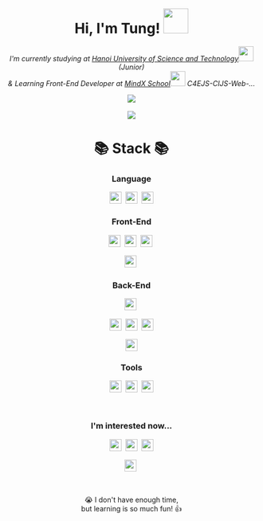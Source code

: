 <h1 align="center"> Hi, I'm Tung! <img src="https://media.giphy.com/media/mGcNjsfWAjY5AEZNw6/giphy.gif" width="50"></h1>

<p align="center">
  <em>I'm currently studying at <a href="https://soict.hust.edu.vn/gioi-thieu">Hanoi University of Science and Technology</a><img src="https://media.giphy.com/media/fYSnHlufseco8Fh93Z/giphy.gif" width="30"> (Junior)
  </br>& Learning Front-End Developer at <a href="https://mindx.edu.vn/">MindX School</a><img src="https://media.giphy.com/media/WUlplcMpOCEmTGBtBW/giphy.gif" width="30"> C4EJS-CIJS-Web-...
  </em>
</p>

<p align="center">
  <img src="https://github-readme-stats.vercel.app/api?username=sptungG&&show_icons=true&title_color=00adb5&icon_color=00adb5&text_color=eeeeee&bg_color=151515&count_private=true" />
  <br/><br/>
  <img src="https://hits.seeyoufarm.com/api/count/incr/badge.svg?url=https%3A%2F%2Fgithub.com%2FsptungG&count_bg=%2379C83D&title_bg=%23555555&icon=github.svg&icon_color=%23E7E7E7&title=visits%F0%9F%91%8B&edge_flat=false"/>
</p>


<h1 align="center">📚 Stack 📚</h1>

<h3 align="center">Language</h3>

<p align="center">
  <img src="https://img.shields.io/badge/Javascript-323330?style=flat-square&logo=JavaScript&logoColor=f0db4f" height="24" />&nbsp
  <img src="https://img.shields.io/badge/Java-306998?style=flat-square&logo=Java&logoColor=ebebeb" height="24" />&nbsp
  <img src="https://img.shields.io/badge/C++-ebebeb?style=flat-square&logo=c%2B%2B&logoColor=608cc1" height="24" />
</p>


<h3 align="center">Front-End</h3>

<p align="center">
  <img src="https://img.shields.io/badge/HTML5-f06529?style=flat-square&logo=HTML5&logoColor=ebebeb" height="24" />&nbsp
  <img src="https://img.shields.io/badge/CSS3-1572b6?style=flat-square&logo=CSS3&logoColor=ebebeb" height="24" />&nbsp
  <img src="https://img.shields.io/badge/Sass-cc6699?style=flat-square&logo=Sass&logoColor=ebebeb" height="24" />&nbsp
</p>

<p align="center">
  <img src="https://img.shields.io/badge/JavaScript-F7DF1E?style=flat-square&logo=JavaScript&logoColor=ebebeb" height="24" />&nbsp
</p>
  
<h3 align="center">Back-End</h3>

<p align="center">
  <img src="https://img.shields.io/badge/Node.js-339933?style=flat-square&logo=Node.js&logoColor=ebebeb" height="24" />&nbsp
<!--   <img src="https://img.shields.io/badge/Spring-6DB33F?style=flat-square&logo=Spring&logoColor=ebebeb" height="24" />&nbsp -->
<!--   <img src="https://img.shields.io/badge/SpringBoot-6DB33F?style=flat-square&logo=SpringBoot&logoColor=ebebeb" height="24" /> -->
</p>

<p align="center">
  <img src="https://img.shields.io/badge/MySQL-4479a1?style=flat-square&logo=MySQL&logoColor=ebebeb" height="24" />&nbsp
  <img src="https://img.shields.io/badge/MicrosoftSQLserver-CC2927?style=flat-square&logo=microsoftsqlserver&logoColor=ebebeb" height="24" />&nbsp
  <img src="https://img.shields.io/badge/MongoDB-47A248?style=flat-square&logo=MongoDB&logoColor=ebebeb" height="24" />
</p>

<p align="center">
  <img src="https://img.shields.io/badge/Firebase-049ae6?style=flat-square&logo=Firebase&logoColor=ffca28" height="24" />
</p>

<h3 align="center">Tools</h3>

<p align="center">
  <img src="https://img.shields.io/badge/Visual%20Studio%20Code-007ACC?style=flat-square&logo=visualstudiocode&logoColor=ebebeb" height="24" />&nbsp
  <img src="https://img.shields.io/badge/Intellij%20IDEA-000000?style=flat-square&logo=intellijidea&logoColor=ebebeb" height="24" />&nbsp
    <img src="https://img.shields.io/badge/Git-F05032?style=flat-square&logo=git&logoColor=ebebeb" height="24" />
</p>

<br />

<h3 align="center">I'm interested now...</h3>

<p align="center">
  <img src="https://img.shields.io/badge/React-61abcb?style=flat-square&logo=React&logoColor=ebebeb" height="24" />&nbsp
  <img src="https://img.shields.io/badge/Spring-339933?style=flat-square&logo=Spring&logoColor=ebebeb" height="24" />&nbsp
  <img src="https://img.shields.io/badge/SpringBoot-6DB33F?style=flat-square&logo=SpringBoot&logoColor=ebebeb" height="24" />
</p>

<p align="center">
  <img src="https://img.shields.io/badge/Tailwind CSS-38b2ac?style=flat-square&logo=Tailwind%20CSS&logoColor=ebebeb" height="24" />&nbsp
</p>

<br />

<p align="center">
  😭 I don't have enough time,
  <br />
  but learning is so much fun! 👍
</p>

<br />



<p align="center">
<!--   <img src="https://img.shields.io/badge/React-61abcb?style=flat-square&logo=React&logoColor=ebebeb" height="24" /> -->
  
<!--   <img src="https://img.shields.io/badge/Gulp-cf4647?style=flat-square&logo=Gulp&logoColor=ebebeb" height="24" />&nbsp  -->
<!--   <img src="https://img.shields.io/badge/Pug-a86454?style=flat-square&logo=Pug&logoColor=ebebeb" height="24" />  -->
<!--   <img src="https://img.shields.io/badge/Webpack-1d78c1?style=flat-square&logo=Webpack&logoColor=ebebeb" height="24" />&nbsp  -->
<!--   <img src="https://img.shields.io/badge/Babel-f7d100?style=flat-square&logo=Babel&logoColor=black" height="24" /> -->
<!--   <img src="https://img.shields.io/badge/TypeScript-3178c6?style=flat-square&logo=TypeScript&logoColor=ebebeb" height="24" />&nbsp  -->
  
<!--   <img src="https://img.shields.io/badge/Express-323330?style=flat-square&logo=Express&logoColor=ebebeb" height="24" />&nbsp -->
<!--   <img src="https://img.shields.io/badge/Socket.io-010101?style=flat-square&logo=Socket.io&logoColor=ebebeb" height="24" />  -->
  
<!--   <img src="https://img.shields.io/badge/Flask-232323?style=flat-square&logo=Flask&logoColor=ebebeb" height="24" />&nbsp -->
<!--   <img src="https://img.shields.io/badge/Django-092E20?style=flat-square&logo=Django&logoColor=ebebeb" height="24" /> -->
  
<!--   <img src="https://img.shields.io/badge/Redux-764abc?style=flat-square&logo=Redux&logoColor=ebebeb" height="24" />&nbsp -->
<!--   <img src="https://img.shields.io/badge/Next.js-black?style=flat-square&logo=Next.js&logoColor=ebebeb" height="24" />&nbsp -->
  
<!--   <img src="https://img.shields.io/badge/GraphQL-e10098?style=flat-square&logo=GraphQL&logoColor=ebebeb" height="24" />&nbsp -->
<!--   <img src="https://img.shields.io/badge/Apollo-311c87?style=flat-square&logo=Apollo%20GraphQL&logoColor=ebebeb" height="24" /> -->
  
<!--   <img src="https://img.shields.io/badge/Nest.js-e02342?style=flat-square&logo=NestJS&logoColor=ebebeb" height="24" /> -->
<!--   <img src="https://img.shields.io/badge/React Native-61abcb?style=flat-square&logo=React&logoColor=ebebeb" height="24" /> -->
</p>
